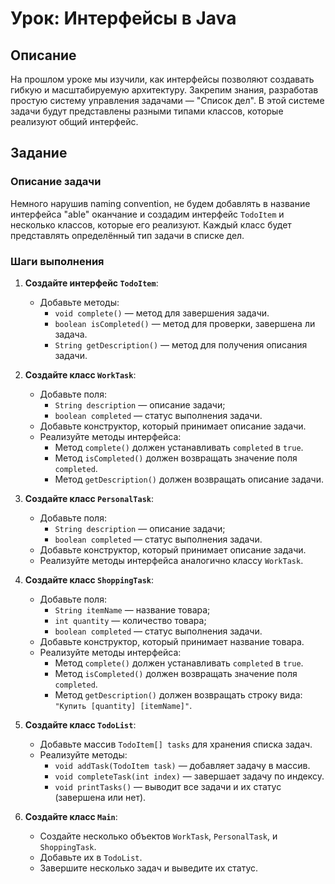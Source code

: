 # Урок: Интерфейсы в Java

## Описание
На прошлом уроке мы изучили, как интерфейсы позволяют создавать гибкую и масштабируемую архитектуру. Закрепим знания, разработав простую систему управления задачами — "Список дел". В этой системе задачи будут представлены разными типами классов, которые реализуют общий интерфейс.

## Задание

### Описание задачи
Немного нарушив naming convention, не будем добавлять в название интерфейса "able" оканчание и создадим интерфейс `TodoItem` и несколько классов, которые его реализуют. Каждый класс будет представлять определённый тип задачи в списке дел.

### Шаги выполнения

1. **Создайте интерфейс `TodoItem`**:
    - Добавьте методы:
        - `void complete()` — метод для завершения задачи.
        - `boolean isCompleted()` — метод для проверки, завершена ли задача.
        - `String getDescription()` — метод для получения описания задачи.

2. **Создайте класс `WorkTask`**:
    - Добавьте поля:
        - `String description` — описание задачи;
        - `boolean completed` — статус выполнения задачи.
    - Добавьте конструктор, который принимает описание задачи.
    - Реализуйте методы интерфейса:
        - Метод `complete()` должен устанавливать `completed` в `true`.
        - Метод `isCompleted()` должен возвращать значение поля `completed`.
        - Метод `getDescription()` должен возвращать описание задачи.

3. **Создайте класс `PersonalTask`**:
    - Добавьте поля:
        - `String description` — описание задачи;
        - `boolean completed` — статус выполнения задачи.
    - Добавьте конструктор, который принимает описание задачи.
    - Реализуйте методы интерфейса аналогично классу `WorkTask`.

4. **Создайте класс `ShoppingTask`**:
    - Добавьте поля:
        - `String itemName` — название товара;
        - `int quantity` — количество товара;
        - `boolean completed` — статус выполнения задачи.
    - Добавьте конструктор, который принимает название товара.
    - Реализуйте методы интерфейса:
        - Метод `complete()` должен устанавливать `completed` в `true`.
        - Метод `isCompleted()` должен возвращать значение поля `completed`.
        - Метод `getDescription()` должен возвращать строку вида: `"Купить [quantity] [itemName]"`.

5. **Создайте класс `TodoList`**:
    - Добавьте массив `TodoItem[] tasks` для хранения списка задач.
    - Реализуйте методы:
        - `void addTask(TodoItem task)` — добавляет задачу в массив.
        - `void completeTask(int index)` — завершает задачу по индексу.
        - `void printTasks()` — выводит все задачи и их статус (завершена или нет).

6. **Создайте класс `Main`**:
    - Создайте несколько объектов `WorkTask`, `PersonalTask`, и `ShoppingTask`.
    - Добавьте их в `TodoList`.
    - Завершите несколько задач и выведите их статус.